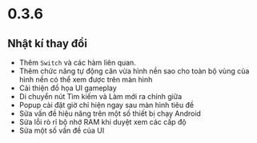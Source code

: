 # 0.3.6

## Nhật kí thay đổi

- Thêm `Switch` và các hàm liên quan.
- Thêm chức năng tự động căn vừa hình nền sao cho toàn bộ vùng của hình nền có thể xem được trên màn hình
- Cải thiện đồ họa UI gameplay
- Di chuyển nút Tìm kiếm và Làm mới ra chính giữa
- Popup cài đặt giờ chỉ hiện ngay sau màn hình tiêu đề
- Sửa vấn đề hiệu năng trên một số thiết bị chạy Android
- Sửa lỗi rò rỉ bộ nhớ RAM khi duyệt xem các cấp độ
- Sửa một số vấn đề của UI
